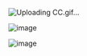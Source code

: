 
![Uploading CC.gif…]()


![image](https://github.com/user-attachments/assets/29b9a184-bbfe-4bb6-8399-cc56a2710828)

![image](https://github.com/user-attachments/assets/98ea7912-1fff-4f59-9f61-8540e0165f6e)
